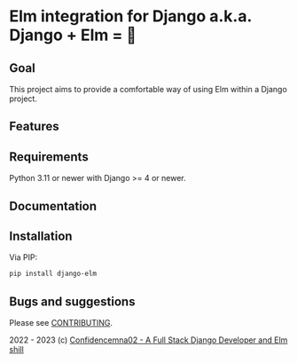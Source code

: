 # Elm integration for Django a.k.a. Django + Elm = 💚

## Goal

This project aims to provide a comfortable way of using Elm within a Django project.

## Features

## Requirements

Python 3.11 or newer with Django >= 4 or newer.

## Documentation

## Installation

Via PIP:

```bash
pip install django-elm
```

## Bugs and suggestions

Please see [CONTRIBUTING](CONTRIBUTING.md).

2022 - 2023 (c) [Confidencemna02 - A Full Stack Django Developer and Elm shill](#)
